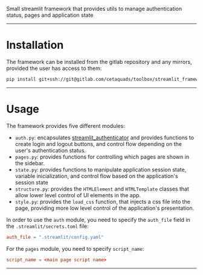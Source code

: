 Small streamlit framework that provides utils to manage authentication status, pages and application state

---
# Installation

The framework can be installed from the gitlab repository and any mirrors, provided the user has access to them:
```bash
pip install git+ssh://git@gitlab.com/cetaquads/toolbox/streamlit_framework
```
---
# Usage

The framework provides five different modules:
- `auth.py`: encapsulates [streamlit_authenticator](https://github.com/mkhorasani/Streamlit-Authenticator) and provides functions to create login and logout buttons, and control flow depending on the user's authentication status.
- `pages.py`: provides functions for controlling which pages are shown in the sidebar.
- `state.py`: provides functions to manipulate application session state, variable inicialization, and control flow based on the application's session state
- `structure.py`: provides the `HTMLElement` and `HTMLTemplate` classes that allow lower level control of UI elements in the app.
- `style.py`: provides the `load_css` function, that injects a css file into the page, providing more low level control of the application's presentation.

In order to use the `auth` module, you need to specify the `auth_file` field in the `.streamlit/secrets.toml` file:

```secrets.toml
auth_file = ".streamlit/config.yaml"
```

For the `pages` module, you need to specify `script_name`:

```secrets.toml
script_name = <main page script name>
```
---
